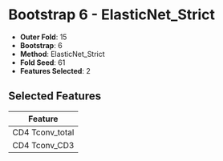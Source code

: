 # Bootstrap 6 - ElasticNet_Strict

- **Outer Fold**: 15
- **Bootstrap**: 6
- **Method**: ElasticNet_Strict
- **Fold Seed**: 61
- **Features Selected**: 2

## Selected Features

| Feature |
|---------|
| CD4 Tconv_total |
| CD4 Tconv_CD3 |
